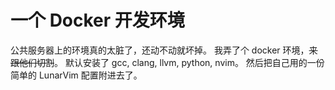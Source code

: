 # 一个 Docker 开发环境

公共服务器上的环境真的太脏了，还动不动就坏掉。
我弄了个 docker 环境，~~来跟他们切割~~。
默认安装了 gcc, clang, llvm, python, nvim。
然后把自己用的一份简单的 LunarVim 配置附进去了。
